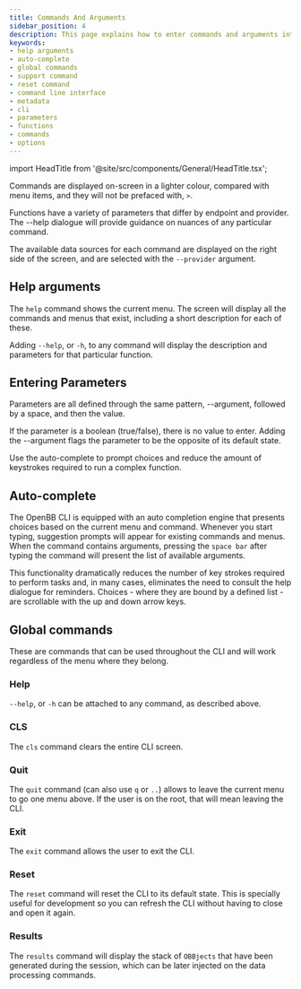 ```yaml
---
title: Commands And Arguments
sidebar_position: 4
description: This page explains how to enter commands and arguments into the OpenBB CLI.
keywords:
- help arguments
- auto-complete
- global commands
- support command
- reset command
- command line interface
- metadata
- cli
- parameters
- functions
- commands
- options
---
```


import HeadTitle from '@site/src/components/General/HeadTitle.tsx';

<HeadTitle title="Commands And Arguments | OpenBB CLI Docs" />

Commands are displayed on-screen in a lighter colour, compared with menu items, and they will not be prefaced with, `>`.

Functions have a variety of parameters that differ by endpoint and provider. The --help dialogue will provide guidance on nuances of any particular command.

The available data sources for each command are displayed on the right side of the screen, and are selected with the `--provider` argument.

## Help arguments

The `help` command shows the current menu. The screen will display all the commands and menus that exist, including a short description for each of these.

Adding `--help`, or `-h`, to any command will display the description and parameters for that particular function.

## Entering Parameters

Parameters are all defined through the same pattern, --argument, followed by a space, and then the value.

If the parameter is a boolean (true/false), there is no value to enter. Adding the --argument flags the parameter to be the opposite of its default state.

Use the auto-complete to prompt choices and reduce the amount of keystrokes required to run a complex function.

## Auto-complete

The OpenBB CLI is equipped with an auto completion engine that presents choices based on the current menu and command. Whenever you start typing, suggestion prompts will appear for existing commands and menus. When the command contains arguments, pressing the `space bar` after typing the command will present the list of available arguments.

This functionality dramatically reduces the number of key strokes required to perform tasks and, in many cases, eliminates the need to consult the help dialogue for reminders. Choices - where they are bound by a defined list - are scrollable with the up and down arrow keys.

## Global commands

These are commands that can be used throughout the CLI and will work regardless of the menu where they belong.

### Help

`--help`, or `-h` can be attached to any command, as described above.

### CLS

The `cls` command clears the entire CLI screen.

### Quit

The `quit` command (can also use `q` or `..`) allows to leave the current menu to go one menu above. If the user is on the root, that will mean leaving the CLI.

### Exit

The `exit` command allows the user to exit the CLI.

### Reset

The `reset` command will reset the CLI to its default state. This is specially useful for development so you can refresh the CLI without having to close and open it again.

### Results

The `results` command will display the stack of `OBBjects` that have been generated during the session, which can be later injected on the data processing commands.
